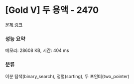 # [Gold V] 두 용액 - 2470 

[문제 링크](https://www.acmicpc.net/problem/2470) 

### 성능 요약

메모리: 28608 KB, 시간: 404 ms

### 분류

이분 탐색(binary_search), 정렬(sorting), 두 포인터(two_pointer)

